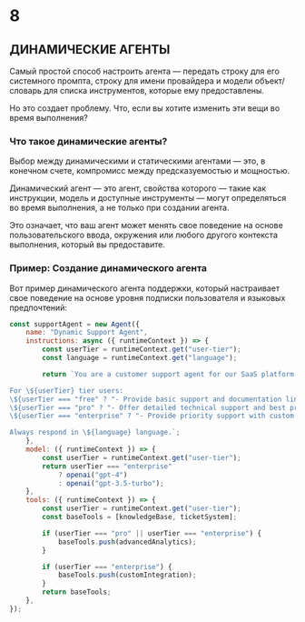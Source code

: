 # 8  
## ДИНАМИЧЕСКИЕ АГЕНТЫ

Самый простой способ настроить агента — передать строку для его системного промпта, строку для имени провайдера и модели объект/словарь для списка инструментов, которые ему предоставлены.

Но это создает проблему. Что, если вы хотите изменить эти вещи во время выполнения?

### **Что такое динамические агенты?**

Выбор между динамическими и статическими агентами — это, в конечном счете, компромисс между предсказуемостью и мощностью.

Динамический агент — это агент, свойства которого — такие как инструкции, модель и доступные инструменты — могут определяться во время выполнения, а не только при создании агента.

Это означает, что ваш агент может менять свое поведение на основе пользовательского ввода, окружения или любого другого контекста выполнения, который вы предоставите.

### **Пример: Создание динамического агента**

Вот пример динамического агента поддержки, который настраивает свое поведение на основе уровня подписки пользователя и языковых предпочтений:

```javascript
const supportAgent = new Agent({
    name: "Dynamic Support Agent",
    instructions: async ({ runtimeContext }) => {
        const userTier = runtimeContext.get("user-tier");
        const language = runtimeContext.get("language");

        return `You are a customer support agent for our SaaS platform. The current user is on the \${userTier} tier and prefers \${language} language.

For \${userTier} tier users:
\${userTier === "free" ? "- Provide basic support and documentation links" : ""}
\${userTier === "pro" ? "- Offer detailed technical support and best practices" : ""}
\${userTier === "enterprise" ? "- Provide priority support with custom solutions" : ""}

Always respond in \${language} language.`;
    },
    model: ({ runtimeContext }) => {
        const userTier = runtimeContext.get("user-tier");
        return userTier === "enterprise"
            ? openai("gpt-4")
            : openai("gpt-3.5-turbo");
    },
    tools: ({ runtimeContext }) => {
        const userTier = runtimeContext.get("user-tier");
        const baseTools = [knowledgeBase, ticketSystem];

        if (userTier === "pro" || userTier === "enterprise") {
            baseTools.push(advancedAnalytics);
        }

        if (userTier === "enterprise") {
            baseTools.push(customIntegration);
        }
        return baseTools;
    },
});
```